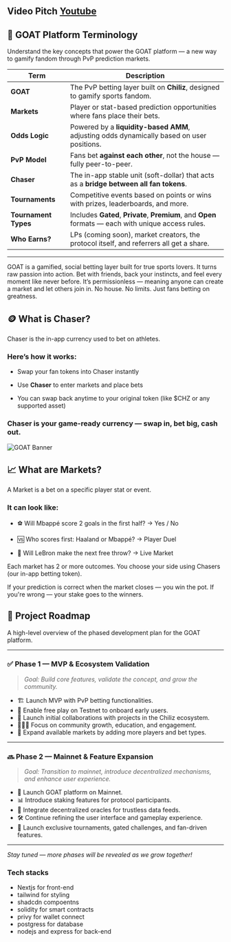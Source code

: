 ## Video Pitch [Youtube](https://www.youtube.com/watch?v=6-Kkj0T9ynk) 

## 🧠 GOAT Platform Terminology

Understand the key concepts that power the GOAT platform — a new way to gamify fandom through PvP prediction markets.

| Term               | Description |
|--------------------|-------------|
| **GOAT**           | The PvP betting layer built on **Chiliz**, designed to gamify sports fandom. |
| **Markets**        | Player or stat-based prediction opportunities where fans place their bets. |
| **Odds Logic**     | Powered by a **liquidity-based AMM**, adjusting odds dynamically based on user positions. |
| **PvP Model**      | Fans bet **against each other**, not the house — fully peer-to-peer. |
| **Chaser**         | The in-app stable unit (soft-dollar) that acts as a **bridge between all fan tokens**. |
| **Tournaments**    | Competitive events based on points or wins with prizes, leaderboards, and more. |
| **Tournament Types** | Includes **Gated**, **Private**, **Premium**, and **Open** formats — each with unique access rules. |
| **Who Earns?**     | LPs (coming soon), market creators, the protocol itself, and referrers all get a share. |

---
GOAT is a gamified, social betting layer built for true sports lovers. It turns raw passion into action. Bet with friends, back your instincts, and feel every moment like never before.
It’s permissionless — meaning anyone can create a market and let others join in. No house. No limits. Just fans betting on greatness.

## 🪙 What is Chaser?

Chaser is the in-app currency used to bet on athletes.

### Here’s how it works:

- Swap your fan tokens into Chaser instantly

- Use **Chaser** to enter markets and place bets

- You can swap back anytime to your original token (like $CHZ or any supported asset)

### Chaser is your game-ready currency — swap in, bet big, cash out.

![GOAT Banner](https://i.ibb.co/Y4r63z8w/Untitled-design-7.png)

## 📈 What are Markets?

A Market is a bet on a specific player stat or event.

### It can look like:

- ⚽ Will Mbappé score 2 goals in the first half? → Yes / No

- 🆚 Who scores first: Haaland or Mbappé? → Player Duel

- 🏀 Will LeBron make the next free throw? → Live Market

Each market has 2 or more outcomes. You choose your side using Chasers (our in-app betting token).

If your prediction is correct when the market closes — you win the pot. If you're wrong — your stake goes to the winners.

## 🚀 Project Roadmap

A high-level overview of the phased development plan for the GOAT platform.

---

### ✅ **Phase 1 — MVP & Ecosystem Validation**
> *Goal: Build core features, validate the concept, and grow the community.*

- 🏗️ Launch MVP with PvP betting functionalities.
- 🧪 Enable free play on Testnet to onboard early users.
- 🤝 Launch initial collaborations with projects in the Chiliz ecosystem.
- 🧑‍🤝‍🧑 Focus on community growth, education, and engagement.
- 🧩 Expand available markets by adding more players and bet types.

---

### 🔜 **Phase 2 — Mainnet & Feature Expansion**
> *Goal: Transition to mainnet, introduce decentralized mechanisms, and enhance user experience.*

- 🚀 Launch GOAT platform on Mainnet.
- 📊 Introduce staking features for protocol participants.
- 🔮 Integrate decentralized oracles for trustless data feeds.
- 🛠️ Continue refining the user interface and gameplay experience.
- 🎯 Launch exclusive tournaments, gated challenges, and fan-driven features.

---

_Stay tuned — more phases will be revealed as we grow together!_


### Tech stacks
 - Nextjs for front-end
 - tailwind for styling
 - shadcdn compoentns
 - solidity for smart contracts
 - privy for wallet connect
 - postgress for database
 - nodejs and express for back-end

